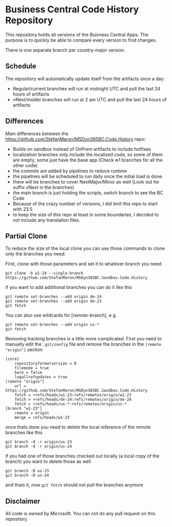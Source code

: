 # Business Central Code History Repository

This repository holds all versions of the Buisness Central Apps. The purpose is to quickly be able to compare every version to find changes.

There is one separate branch per country-major version.

## Schedule

The repository will automatically update itself from the artifacts once a day:

- Regular/current branches will run at midnight UTC and pull the last 24 hours of artifacts
- vNext/insider branches will run at 2 am UTC and pull the last 24 hours of artifacts

## Differences

Main differences between the https://github.com/StefanMaron/MSDyn365BC.Code.History repo:
- Builds on sandbox instead of OnPrem artifacts to include hotfixes
- localization branches only include the localized code, so some of them are empty, some just have the base app (Check w1 branches for all the other code)
- the commits are added by pipelines to reduce runtime
- the pipelines will be scheduled to run daily once the initial load is done.
- there will be branches to cover NextMajor/Minor as well (Look out for suffix vNext in the branches)
- the main branch is just holding the scripts, switch branch to see the BC Code
- Because of the crazy number of versions, I did limit this repo to start with 23.5
- to keep the size of this repo at least in some boundaries, I decided to not include any translation files.

## Partial Clone
To reduce the size of the local clone you can use those commands to clone only the branches you need:

First, clone with those parameters and set it to whatever branch you need:
```
git clone -b w1-24 --single-branch https://github.com/StefanMaron/MSDyn365BC.Sandbox.Code.History
```
if you want to add additional branches you can do it like this
```
git remote set-branches --add origin de-24
git remote set-branches --add origin de-23
git fetch
```
You can also use wildcards for [remote-branch], e.g.
```
git remote set-branches --add origin us-*
git fetch
```

Removing tracking branches is a little more complicated.
First you need to manually edit the `.git/config` file and remove the branches in the `[remote "origin"]` section
```
[core]
	repositoryformatversion = 0
	filemode = true
	bare = false
	logallrefupdates = true
[remote "origin"]
	url = https://github.com/StefanMaron/MSDyn365BC.Sandbox.Code.History
	fetch = +refs/heads/w1-23:refs/remotes/origin/w1-23
	fetch = +refs/heads/de-24:refs/remotes/origin/de-24
	fetch = +refs/heads/us-*:refs/remotes/origin/us-*
[branch "w1-23"]
	remote = origin
	merge = refs/heads/w1-23
```
once thats done you need to delete the local reference of the remote branches like this
```
git branch -d -r origin/us-23
git branch -d -r origin/us-24
```
if you had one of those branches checked out locally (a local copy of the branch) you want to delete those as well
```
git branch -D us-23
git branch -D us-24
```

and thats it, now `git fetch` should not pull the branches anymore

## Disclaimer

All code is owned by Microsoft. You can not do any pull request on this repository.
